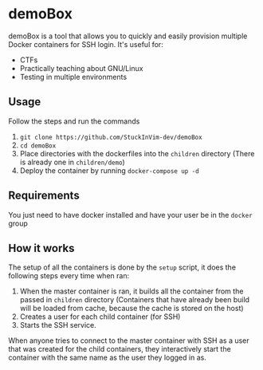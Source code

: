 # demoBox
demoBox is a tool that allows you to quickly and easily provision multiple Docker containers for SSH login.
It's useful for:
- CTFs
- Practically teaching about GNU/Linux
- Testing in multiple environments
## Usage
Follow the steps and run the commands
1.  `git clone https://github.com/StuckInVim-dev/demoBox`
2. `cd demoBox`
3. Place directories with the dockerfiles into the `children` directory (There is already one in `children/demo`)
4. Deploy the container by running `docker-compose up -d`
## Requirements
You just need to have docker installed and have your user be in the `docker` group


## How it works
The setup of all the containers is done by the `setup` script, it does the following steps every time when ran:
1. When the master container is ran, it builds all the container from the passed in `children` directory (Containers that have already been build will be loaded from cache, because the cache is stored on the host)
2. Creates a user for each child container (for SSH)
3. Starts the SSH service.
   
When anyone tries to connect to the master container with SSH as a user that was created for the child containers, they interactively start the container with the same name as the user they logged in as.